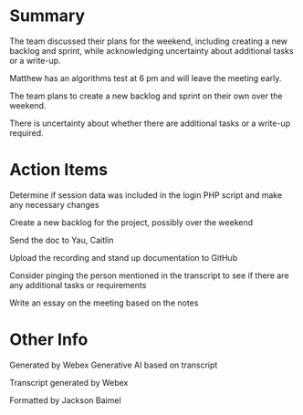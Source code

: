 # Summary

The team discussed their plans for the weekend, including creating a new backlog and sprint, while acknowledging uncertainty about additional tasks or a write-up.

Matthew has an algorithms test at 6 pm and will leave the meeting early.

The team plans to create a new backlog and sprint on their own over the weekend.

There is uncertainty about whether there are additional tasks or a write-up required.

# Action Items

Determine if session data was included in the login PHP script and make any necessary changes

Create a new backlog for the project, possibly over the weekend

Send the doc to Yau, Caitlin

Upload the recording and stand up documentation to GitHub

Consider pinging the person mentioned in the transcript to see if there are any additional tasks or requirements

Write an essay on the meeting based on the notes

# Other Info

Generated by Webex Generative AI based on transcript

Transcript generated by Webex

Formatted by Jackson Baimel